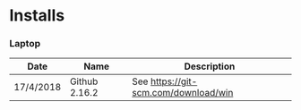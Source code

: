 # Installs

### Laptop  


| Date          | Name          | Description                          |
| ------------- | ------------- | ------------------------------------ |
| 17/4/2018     | Github 2.16.2 | See https://git-scm.com/download/win |
